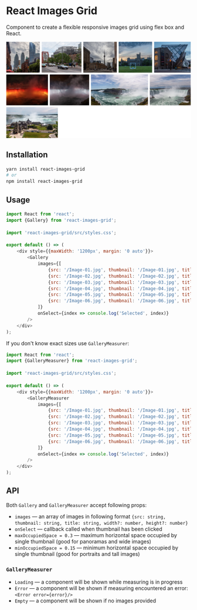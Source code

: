 React Images Grid
=================

Component to create a flexible responsive images grid using flex box and React.

![Screenshot](../images/screenshot.png)

## Installation

```bash
yarn install react-images-grid
# or
npm install react-images-grid
```

## Usage

```js
import React from 'react';
import {Gallery} from 'react-images-grid';

import 'react-images-grid/src/styles.css';

export default () => (
    <div style={{maxWidth: '1200px', margin: '0 auto'}}>
        <Gallery
            images={[
                {src: '/Image-01.jpg', thumbnail: '/Image-01.jpg', title: 'Streets of Toronto', width: 500, height: 600},
                {src: '/Image-02.jpg', thumbnail: '/Image-02.jpg', title: 'University', width: 500, height: 600},
                {src: '/Image-03.jpg', thumbnail: '/Image-03.jpg', title: 'Museum', width: 500, height: 600},
                {src: '/Image-04.jpg', thumbnail: '/Image-04.jpg', title: 'Niagara in the night', width: 500, height: 600},
                {src: '/Image-05.jpg', thumbnail: '/Image-05.jpg', title: 'Niagara', width: 500, height: 600},
                {src: '/Image-06.jpg', thumbnail: '/Image-06.jpg', title: 'Niagara, view from the car', width: 500, height: 600},
            ]}
            onSelect={index => console.log('Selected', index)}
        />
    </div>
);
```

If you don't know exact sizes use `GalleryMeasurer`:

```js
import React from 'react';
import {GalleryMeasurer} from 'react-images-grid';

import 'react-images-grid/src/styles.css';

export default () => (
    <div style={{maxWidth: '1200px', margin: '0 auto'}}>
        <GalleryMeasurer
            images={[
                {src: '/Image-01.jpg', thumbnail: '/Image-01.jpg', title: 'Streets of Toronto'},
                {src: '/Image-02.jpg', thumbnail: '/Image-02.jpg', title: 'University'},
                {src: '/Image-03.jpg', thumbnail: '/Image-03.jpg', title: 'Museum'},
                {src: '/Image-04.jpg', thumbnail: '/Image-04.jpg', title: 'Niagara in the night'},
                {src: '/Image-05.jpg', thumbnail: '/Image-05.jpg', title: 'Niagara'},
                {src: '/Image-06.jpg', thumbnail: '/Image-06.jpg', title: 'Niagara, view from the car'},
            ]}
            onSelect={index => console.log('Selected', index)}
        />
    </div>
);
```

## API

Both `Gallery` and `GalleryMeasurer` accept following props:

- `images` — an array of images in following format `{src: string, thumbnail: string, title: string, width?: number, height?: number}`
- `onSelect` — callback called when thumbnail has been clicked 
- `maxOccupiedSpace = 0.3` — maximum horizontal space occupied by single thumbnail (good for panoramas and wide images)
- `minOccupiedSpace = 0.15` — minimum horizontal space occupied by single thumbnail (good for portraits and tall images)

### `GalleryMeasurer`

- `Loading` — a component will be shown while measuring is in progress
- `Error` — a component will be shown if measuring encountered an error: `<Error error={error}/>`
- `Empty` — a component will be shown if no images provided